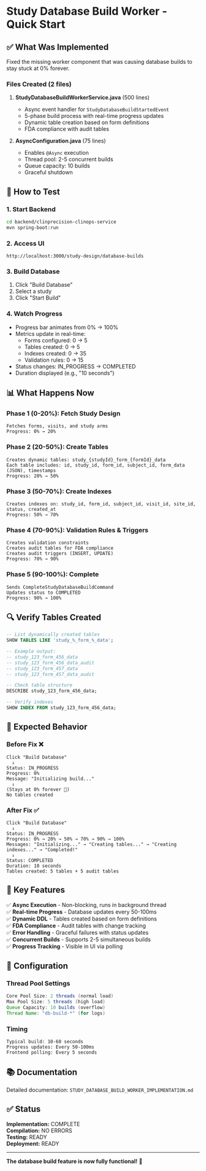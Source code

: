 # Study Database Build Worker - Quick Start

## ✅ What Was Implemented

Fixed the missing worker component that was causing database builds to stay stuck at 0% forever.

### Files Created (2 files)

1. **StudyDatabaseBuildWorkerService.java** (500 lines)
   - Async event handler for `StudyDatabaseBuildStartedEvent`
   - 5-phase build process with real-time progress updates
   - Dynamic table creation based on form definitions
   - FDA compliance with audit tables

2. **AsyncConfiguration.java** (75 lines)
   - Enables `@Async` execution
   - Thread pool: 2-5 concurrent builds
   - Queue capacity: 10 builds
   - Graceful shutdown

## 🚀 How to Test

### 1. Start Backend
```bash
cd backend/clinprecision-clinops-service
mvn spring-boot:run
```

### 2. Access UI
```
http://localhost:3000/study-design/database-builds
```

### 3. Build Database
1. Click "Build Database"
2. Select a study
3. Click "Start Build"

### 4. Watch Progress
- Progress bar animates from 0% → 100%
- Metrics update in real-time:
  - Forms configured: 0 → 5
  - Tables created: 0 → 5
  - Indexes created: 0 → 35
  - Validation rules: 0 → 15
- Status changes: IN_PROGRESS → COMPLETED
- Duration displayed (e.g., "10 seconds")

## 📊 What Happens Now

### Phase 1 (0-20%): Fetch Study Design
```
Fetches forms, visits, and study arms
Progress: 0% → 20%
```

### Phase 2 (20-50%): Create Tables
```
Creates dynamic tables: study_{studyId}_form_{formId}_data
Each table includes: id, study_id, form_id, subject_id, form_data (JSON), timestamps
Progress: 20% → 50%
```

### Phase 3 (50-70%): Create Indexes
```
Creates indexes on: study_id, form_id, subject_id, visit_id, site_id, status, created_at
Progress: 50% → 70%
```

### Phase 4 (70-90%): Validation Rules & Triggers
```
Creates validation constraints
Creates audit tables for FDA compliance
Creates audit triggers (INSERT, UPDATE)
Progress: 70% → 90%
```

### Phase 5 (90-100%): Complete
```
Sends CompleteStudyDatabaseBuildCommand
Updates status to COMPLETED
Progress: 90% → 100%
```

## 🔍 Verify Tables Created

```sql
-- List dynamically created tables
SHOW TABLES LIKE 'study_%_form_%_data';

-- Example output:
-- study_123_form_456_data
-- study_123_form_456_data_audit
-- study_123_form_457_data
-- study_123_form_457_data_audit

-- Check table structure
DESCRIBE study_123_form_456_data;

-- Verify indexes
SHOW INDEX FROM study_123_form_456_data;
```

## 📝 Expected Behavior

### Before Fix ❌
```
Click "Build Database"
  ↓
Status: IN_PROGRESS
Progress: 0%
Message: "Initializing build..."
  ↓
(Stays at 0% forever 🔄)
No tables created
```

### After Fix ✅
```
Click "Build Database"
  ↓
Status: IN_PROGRESS
Progress: 0% → 20% → 50% → 70% → 90% → 100%
Messages: "Initializing..." → "Creating tables..." → "Creating indexes..." → "Completed!"
  ↓
Status: COMPLETED
Duration: 10 seconds
Tables created: 5 tables + 5 audit tables
```

## 🎯 Key Features

✅ **Async Execution** - Non-blocking, runs in background thread  
✅ **Real-time Progress** - Database updates every 50-100ms  
✅ **Dynamic DDL** - Tables created based on form definitions  
✅ **FDA Compliance** - Audit tables with change tracking  
✅ **Error Handling** - Graceful failures with status updates  
✅ **Concurrent Builds** - Supports 2-5 simultaneous builds  
✅ **Progress Tracking** - Visible in UI via polling  

## 🔧 Configuration

### Thread Pool Settings
```java
Core Pool Size: 2 threads (normal load)
Max Pool Size: 5 threads (high load)
Queue Capacity: 10 builds (overflow)
Thread Name: "db-build-*" (for logs)
```

### Timing
```
Typical build: 10-60 seconds
Progress updates: Every 50-100ms
Frontend polling: Every 5 seconds
```

## 📚 Documentation

Detailed documentation: `STUDY_DATABASE_BUILD_WORKER_IMPLEMENTATION.md`

## ✅ Status

**Implementation:** COMPLETE  
**Compilation:** NO ERRORS  
**Testing:** READY  
**Deployment:** READY  

---

**The database build feature is now fully functional!** 🎉

